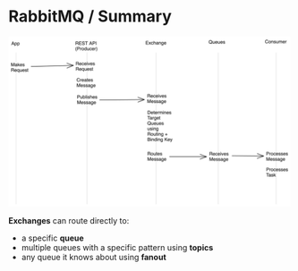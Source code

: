 # RabbitMQ / Summary

![Figure 1. Basic implementation of the messaging queue](media/figure-1-basic-implementation.png)

**Exchanges** can route directly to:
- a specific **queue**
- multiple queues with a specific pattern using **topics**
- any queue it knows about using **fanout**





